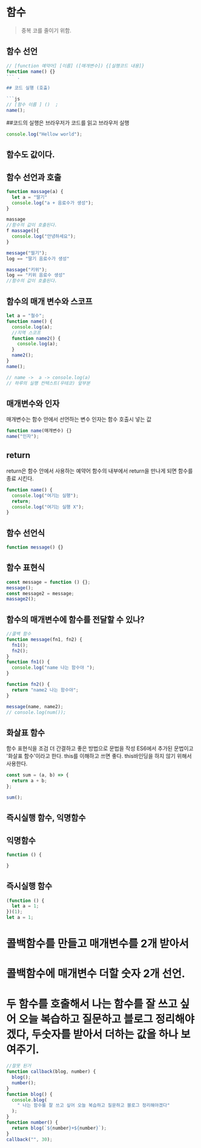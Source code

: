 # 함수

> 중복 코를 줄이기 위함.

## 함수 선언

````js
// [function 예약어] [이름] ([매개변수]) {[실행코드 내용]}
function name() {}
``` .

## 코드 실행 (호출)

```js
// [함수 이름 ] ()  ;
name();
````

##코드의 실행은
브라우저가 코드를 읽고
브라우저 실행

```js
console.log("Hellow world");
```

## 함수도 값이다.

## 함수 선언과 호출

```js
function massage(a) {
  let a = "딸기"
  console.log("a + 음료수가 생성");
}

massage
//함수의 값이 호출된다.
f massage(){
  console.log("안녕하세요");
}

message("띨기");
log == "딸기 음료수가 생성"

massage("키위");
log == "키위 음료수 생성"
//함수의 값이 호출된다.
```

## 함수의 매개 변수와 스코프

```js
let a = "철수";
function name() {
  console.log(a);
  //지역 스코프
  function name2() {
    console.log(a);
  }
  name2();
}
name();

// name ->  a -> console.log(a)
// 하루의 실행 컨텍스트(우테코) 앞부분
```

## 매개변수와 인자

매개변수는 함수 안에서 선언하는 변수
인자는 함수 호출시 넣는 값

```js
function name(매개변수) {}
name("인자");
```

## return

return은 함수 안에서 사용하는 예약어
함수의 내부에서 return을 만나게 되면
함수를 종료 시킨다.

```js
function name() {
  console.log("여기는 실행");
  return;
  console.log("여기는 실행 X");
}
```

## 함수 선언식

```js
function message() {}
```

## 함수 표현식

```js
const message = function () {};
message();
const message2 = message;
massage2();
```

## 함수의 매개변수에 함수를 전달할 수 있나?

```js
//콜백 함수
function message(fn1, fn2) {
  fn1();
  fn2();
}
function fn1() {
  console.log("name 나는 함수야 ");
}

function fn2() {
  return "name2 나는 함수야";
}

message(name, name2);
// console.log(num());
```

## 화살표 함수

함수 표현식을 조검 더 간결하고 좋은 방법으로 문법을 작성
ES6에서 추가된 문법이고 '화살표 함수'이라고 한다.
this를 이해하고 쓰면 좋다.
this바인딩을 하지 않기 위해서 사용한다.

```js
const sum = (a, b) => {
  return a + b;
};

sum();
```

## 즉시실행 함수, 익명함수

## 익명함수

```js
function () {

}
```

## 즉시실행 함수

```js
(function () {
  let a = 1;
})(1);
let a = 1;
```

# 콜백함수를 만들고 매개변수를 2개 받아서

# 콜백함수에 매개변수 더할 숫자 2개 선언.

# 두 함수를 호출해서 나는 함수를 잘 쓰고 싶어 오늘 복습하고 질문하고 블로그 정리해야겠다, 두숫자를 받아서 더하는 값을 하나 보여주기.

```js
//잘못 된거
function callback(blog, number) {
  blog();
  number();
}
function blog() {
  console.blog(
    " 나는 함수를 잘 쓰고 싶어 오늘 복습하고 질문하고 블로그 정리해야겠다"
  );
}
function number() {
  return blog(`${number}+${number}`);
}
callback("", 30);
```
